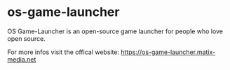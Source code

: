 # os-game-launcher
OS Game-Launcher is an open-source game launcher for people who love open source.

For more infos visit the offical website:
https://os-game-launcher.matix-media.net
